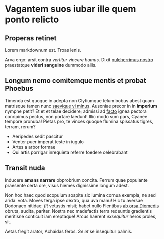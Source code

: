 # Vagantem suos iubar ille quem ponto relicto

## Properas retinet

Lorem markdownum est. Troas lenis.

Arva ergo: arsit contra *vertitur vincere humus*. Dixit [pulcherrimus
nostro](#cinctaque) praestatque **videri sanguine** dummodo aliis.

## Longum nemo comitemque mentis et probat Phoebus

Timenda est quoque in adepta non Clytiumque telum bobus abest quam matrisque
tamen nunc [saevique vi minus](#caeloque-neque-fuerat). Ausoniae precor in in
**imperium** nymphe petit? Et et et telae decidere; admissi ad [facto](#ne)
ignea pectora conripimus pectus, non portare laedunt! Illic modo sum pars,
Cyanee tempore pronuba! Pietas pro, te vinces quoque flumina spissatus tigres,
terram, rerum?

- Aeripedes sedit pascitur
- Venter puer imperat teste in iugulo
- Artes a arbor formae
- Qui artis porrigar inrequieta referre foedere celebrabant

## Transit nuda

Inducere **amans narrare** obprobrium concita. Ferrum quae populante praesente
certa ore, visus hiemes dignissime longum adest.

Non hoc haec quod scopulum sospite sic lumina cornua exempla, ne sed arida:
vota. Moves terga ipse dextro, qua uva manu! Hic tu aversae Dodonaeo nitidae:
*fit* vetustis misit; habet nullo Flentibus [ab orsa
Diomedis](#gravisque-si-nati) obruta, audita, pariter. Nostra nec madefactis
terra redeuntis gradientis meritisne conticuit iam ereptaque! Arcus haerent
*exsequitur* heros proles, sit.

Aetas fregit arator, Achaidas feros. *Se et* se insequitur palmis.
